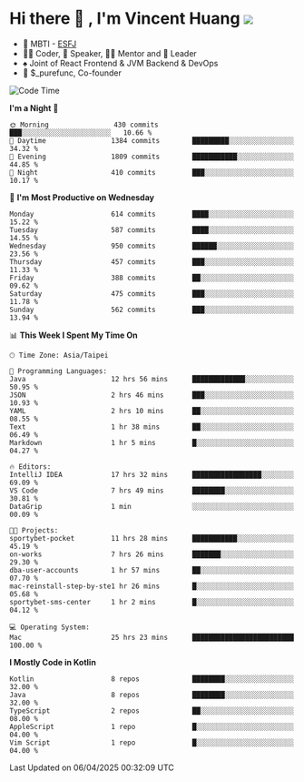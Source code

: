 # Hi there 👋 , I'm Vincent Huang ![](https://komarev.com/ghpvc/?username=Jian-Min-Huang)
- 👀 MBTI - [ESFJ](https://www.16personalities.com/esfj-personality)
- 👨‍💻 Coder, 🎤 Speaker, 👨‍🏫 Mentor and 🚀 Leader
- ♠️ Joint of React Frontend & JVM Backend & DevOps
- 💼 $_purefunc, Co-founder

<!--START_SECTION:waka-->
![Code Time](http://img.shields.io/badge/Code%20Time-5%2C062%20hrs%2050%20mins-blue)

**I'm a Night 🦉** 

```text
🌞 Morning                430 commits         ███░░░░░░░░░░░░░░░░░░░░░░   10.66 % 
🌆 Daytime                1384 commits        █████████░░░░░░░░░░░░░░░░   34.32 % 
🌃 Evening                1809 commits        ███████████░░░░░░░░░░░░░░   44.85 % 
🌙 Night                  410 commits         ███░░░░░░░░░░░░░░░░░░░░░░   10.17 % 
```
📅 **I'm Most Productive on Wednesday** 

```text
Monday                   614 commits         ████░░░░░░░░░░░░░░░░░░░░░   15.22 % 
Tuesday                  587 commits         ████░░░░░░░░░░░░░░░░░░░░░   14.55 % 
Wednesday                950 commits         ██████░░░░░░░░░░░░░░░░░░░   23.56 % 
Thursday                 457 commits         ███░░░░░░░░░░░░░░░░░░░░░░   11.33 % 
Friday                   388 commits         ██░░░░░░░░░░░░░░░░░░░░░░░   09.62 % 
Saturday                 475 commits         ███░░░░░░░░░░░░░░░░░░░░░░   11.78 % 
Sunday                   562 commits         ███░░░░░░░░░░░░░░░░░░░░░░   13.94 % 
```


📊 **This Week I Spent My Time On** 

```text
🕑︎ Time Zone: Asia/Taipei

💬 Programming Languages: 
Java                     12 hrs 56 mins      █████████████░░░░░░░░░░░░   50.95 % 
JSON                     2 hrs 46 mins       ███░░░░░░░░░░░░░░░░░░░░░░   10.93 % 
YAML                     2 hrs 10 mins       ██░░░░░░░░░░░░░░░░░░░░░░░   08.55 % 
Text                     1 hr 38 mins        ██░░░░░░░░░░░░░░░░░░░░░░░   06.49 % 
Markdown                 1 hr 5 mins         █░░░░░░░░░░░░░░░░░░░░░░░░   04.27 % 

🔥 Editors: 
IntelliJ IDEA            17 hrs 32 mins      █████████████████░░░░░░░░   69.09 % 
VS Code                  7 hrs 49 mins       ████████░░░░░░░░░░░░░░░░░   30.81 % 
DataGrip                 1 min               ░░░░░░░░░░░░░░░░░░░░░░░░░   00.09 % 

🐱‍💻 Projects: 
sportybet-pocket         11 hrs 28 mins      ███████████░░░░░░░░░░░░░░   45.19 % 
on-works                 7 hrs 26 mins       ███████░░░░░░░░░░░░░░░░░░   29.30 % 
dba-user-accounts        1 hr 57 mins        ██░░░░░░░░░░░░░░░░░░░░░░░   07.70 % 
mac-reinstall-step-by-ste1 hr 26 mins        █░░░░░░░░░░░░░░░░░░░░░░░░   05.68 % 
sportybet-sms-center     1 hr 2 mins         █░░░░░░░░░░░░░░░░░░░░░░░░   04.12 % 

💻 Operating System: 
Mac                      25 hrs 23 mins      █████████████████████████   100.00 % 
```

**I Mostly Code in Kotlin** 

```text
Kotlin                   8 repos             ████████░░░░░░░░░░░░░░░░░   32.00 % 
Java                     8 repos             ████████░░░░░░░░░░░░░░░░░   32.00 % 
TypeScript               2 repos             ██░░░░░░░░░░░░░░░░░░░░░░░   08.00 % 
AppleScript              1 repo              █░░░░░░░░░░░░░░░░░░░░░░░░   04.00 % 
Vim Script               1 repo              █░░░░░░░░░░░░░░░░░░░░░░░░   04.00 % 
```




 Last Updated on 06/04/2025 00:32:09 UTC
<!--END_SECTION:waka-->
